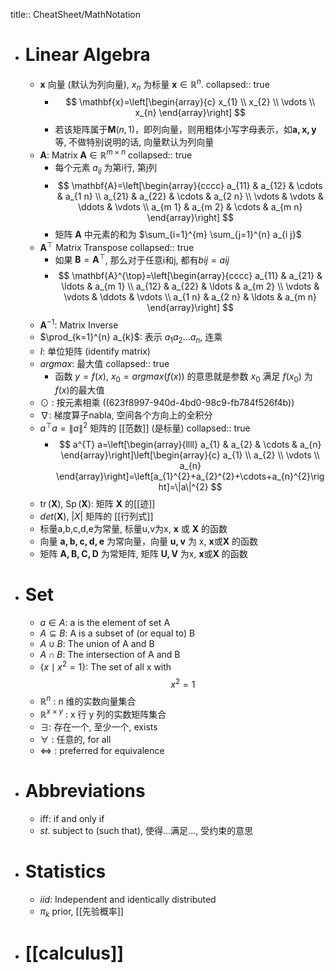 title:: CheatSheet/MathNotation

- # Linear Algebra
	- $\mathbf{x}$ 向量 (默认为列向量), $x_n$ 为标量 $\mathbf{x} \in \mathbb{R}^{n}$. 
	  collapsed:: true
		- $$
		  \mathbf{x}=\left[\begin{array}{c}
		  x_{1} \\
		  x_{2} \\
		  \vdots \\
		  x_{n}
		  \end{array}\right]
		  $$
		- 若该矩阵属于$\mathbf{M}(n,1)$，即列向量，则用粗体小写字母表示，如$\mathbf{a, x, y}$等, 不做特别说明的话, 向量默认为列向量
	- $\mathbf{A}$: Matrix $\mathbf{A} \in \mathbb{R}^{m \times n}$
	  collapsed:: true
		- 每个元素 $a_{ij}$ 为第i行, 第j列
		- $$
		  \mathbf{A}=\left[\begin{array}{cccc}
		  a_{11} & a_{12} & \cdots & a_{1 n} \\
		  a_{21} & a_{22} & \cdots & a_{2 n} \\
		  \vdots & \vdots & \ddots & \vdots \\
		  a_{m 1} & a_{m 2} & \cdots & a_{m n}
		  \end{array}\right]
		  $$
		- 矩阵 $\mathbf{A}$ 中元素的和为 $\sum_{i=1}^{m} \sum_{j=1}^{n} a_{i j}$
	- $\mathbf{A}^{\top}$ Matrix Transpose
	  collapsed:: true
		- 如果 $\mathbf{B} = \mathbf{A}^{\top}$, 那么对于任意i和j, 都有$b{ij} = a{ij}$
		- $$
		  \mathbf{A}^{\top}=\left[\begin{array}{cccc}
		  a_{11} & a_{21} & \ldots & a_{m 1} \\
		  a_{12} & a_{22} & \ldots & a_{m 2} \\
		  \vdots & \vdots & \ddots & \vdots \\
		  a_{1 n} & a_{2 n} & \ldots & a_{m n}
		  \end{array}\right]
		  $$
	- $\mathbf{A}^{-1}$: Matrix Inverse
	- $\prod_{k=1}^{n} a_{k}$: 表示 $a_{1} a_{2} \dots a_{n}$, 连乘
	- $I$: 单位矩阵 (identify matrix)
	- $argmax$: 最大值
	  collapsed:: true
		- 函数 $y = f(x)$, $x_0 = argmax(f(x))$ 的意思就是参数 $x_0$ 满足 $f(x_0)$ 为 $f(x)$的最大值
	- $\odot$ : 按元素相乘 ((623f8997-940d-4bd0-98c9-fb784f526f4b))
	- $\nabla$: 梯度算子nabla, 空间各个方向上的全积分
	- $a^{\top}a = \|a\|^2$ 矩阵的 [[范数]] (是标量)
	  collapsed:: true
		- $$
		  a^{T} a=\left[\begin{array}{llll}
		  a_{1} & a_{2} & \cdots & a_{n}
		  \end{array}\right]\left[\begin{array}{c}
		  a_{1} \\
		  a_{2} \\
		  \vdots \\
		  a_{n}
		  \end{array}\right]=\left[a_{1}^{2}+a_{2}^{2}+\cdots+a_{n}^{2}\right]=\|a\|^{2}
		  $$
	- $\operatorname{tr}(\mathbf{X})$, $\operatorname{Sp}(\mathbf{X})$: 矩阵 $\mathbf{X}$ 的[[迹]]
	- $det(\mathbf{X})$, $|X|$ 矩阵的 [[行列式]]
	- 标量a,b,c,d,e为常量, 标量u,v为x, $\mathbf{x}$ 或 $\mathbf{X}$ 的函数
	- 向量 $\mathbf{a,b,c,d,e}$ 为常向量，向量 $\mathbf{u,v}$ 为 x, $\mathbf{x}$或$\mathbf{X}$ 的函数
	- 矩阵 $\mathbf{A, B, C, D}$ 为常矩阵, 矩阵 $\mathbf{U,V}$ 为x, $\mathbf{x}$或$\mathbf{X}$ 的函数
- # Set
	- $a \in A:$ a is the element of set A
	- $A \subseteq B:$ A is a subset of (or equal to) B
	- $A \cup B:$ The union of A and B
	- $A \cap B:$ The intersection of A and B
	- $\left\{x \mid x^{2}=1\right\}:$ The set of all x with $$x^2=1$$
	- $\mathbb{R}^{n}$ : n 维的实数向量集合
	- $\mathbb{R}^{x \times y}$ : x 行 y 列的实数矩阵集合
	- $\exists$: 存在一个, 至少一个, exists
	- $\forall$ : 任意的, for all
	- $\Leftrightarrow$ : preferred for equivalence
- # Abbreviations
	- iff: if and only if
	- $st.$ subject to (such that), 使得...满足..., 受约束的意思
- # Statistics
	- $iid$: Independent and identically distributed
	- $\pi_k$ prior, [[先验概率]]
- # [[calculus]]